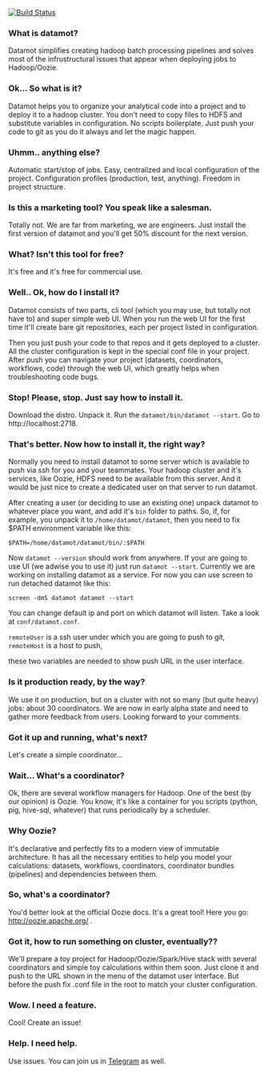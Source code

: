 [![Build Status](https://travis-ci.org/datamoth/datamoth.svg?branch=master)](https://travis-ci.org/datamoth/datamoth)

### What is datamot?

Datamot simplifies creating hadoop batch processing pipelines and solves most
of the infrustructural issues that appear when deploying jobs to Hadoop/Oozie.

### Ok... So what is it?

Datamot helps you to organize your analytical code into a project and to deploy
it to a hadoop cluster. You don't need to copy files to HDFS and substitute
variables in configuration. No scripts boilerplate. Just push your code to git
as you do it always and let the magic happen.

### Uhmm.. anything else?

Automatic start/stop of jobs. Easy, centralized and local configuration of the
project. Configuration profiles (production, test, anything). Freedom in project
structure.

### Is this a marketing tool? You speak like a salesman.

Totally not. We are far from marketing, we are engineers. Just install the first
version of datamot and you'll get 50% discount for the next version.

### What? Isn't this tool for free?

It's free and it's free for commercial use.

### Well.. Ok, how do I install it?

Datamot consists of two parts, cli tool (which you may use, but totally not
have to) and super simple web UI. When you run the web UI for the first time
it'll create bare git repositories, each per project listed in configuration.

Then you just push your code to that repos and it gets deployed to a cluster.
All the cluster configuration is kept in the special conf file in your project.
After push you can navigate your project (datasets, coordinators, workflows,
code) through the web UI, which greatly helps when troubleshooting code bugs.

### Stop! Please, stop. Just say how to install it.

Download the distro. Unpack it. Run the `datamot/bin/datamot --start`. Go to
http://localhost:2718.

### That's better. Now how to install it, the right way?

Normally you need to install datamot to some server which is available to push
via ssh for you and your teammates. Your hadoop cluster and it's services, like
Oozie, HDFS need to be available from this server. And it would be just nice to
create a dedicated user on that server to run datamot.

After creating a user (or deciding to use an existing one) unpack datamot
to whatever place you want, and add it's `bin` folder to paths. So, if, for
example, you unpack it to `/home/datamot/datamot`, then you need to fix $PATH
environment variable like this:

`$PATH=/home/datamot/datamot/bin/:$PATH`

Now `datamot --version` should work from anywhere. If your are going to use UI
(we adwise you to use it) just run `datamot --start`. Currently we are working
on installing datamot as a service. For now you can use screen to run detached
datamot like this:

`screen -dmS datamot datamot --start`

You can change default ip and port on which datamot will listen. Take a look at
`conf/datamot.conf`.

`remoteUser` is a ssh user under which you are going to push to git,
`remoteHost` is a host to push,

these two variables are needed to show push URL in the user interface.

### Is it production ready, by the way?

We use it on production, but on a cluster with not so many (but quite heavy)
jobs: about 30 coordinators. We are now in early alpha state and need to
gather more feedback from users. Looking forward to your comments.

### Got it up and running, what's next?

Let's create a simple coordinator...

### Wait... What's a coordinator?

Ok, there are several workflow managers for Hadoop. One of the best (by our
opinion) is Oozie. You know, it's like a container for you scripts (python, pig,
hive-sql, whatever) that runs periodically by a scheduler.

### Why Oozie?

It's declarative and perfectly fits to a modern view of immutable architecture.
It has all the necessary entities to help you model your calculations: datasets,
workflows, coordinators, coordinator bundles (pipelines) and dependencies
between them.

### So, what's a coordinator?

You'd better look at the official Oozie docs. It's a great tool! Here you go:
http://oozie.apache.org/ .

### Got it, how to run something on cluster, eventually??

We'll prepare a toy project for Hadoop/Oozie/Spark/Hive stack with several
coordinators and simple toy calculations within them soon. Just clone it and
push to the URL shown in the menu of the datamot user interface. But before the
push fix .conf file in the root to match your cluster configuration.

### Wow. I need a feature.

Cool! Create an issue!

### Help. I need help.

Use issues. You can join us in [Telegram](https://t.me/datamot) as well.
